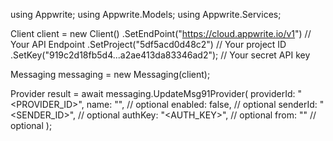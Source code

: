 using Appwrite;
using Appwrite.Models;
using Appwrite.Services;

Client client = new Client()
    .SetEndPoint("https://cloud.appwrite.io/v1") // Your API Endpoint
    .SetProject("5df5acd0d48c2") // Your project ID
    .SetKey("919c2d18fb5d4...a2ae413da83346ad2"); // Your secret API key

Messaging messaging = new Messaging(client);

Provider result = await messaging.UpdateMsg91Provider(
    providerId: "<PROVIDER_ID>",
    name: "<NAME>", // optional
    enabled: false, // optional
    senderId: "<SENDER_ID>", // optional
    authKey: "<AUTH_KEY>", // optional
    from: "<FROM>" // optional
);